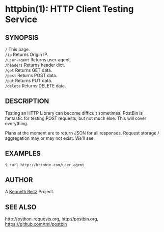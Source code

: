 httpbin(1): HTTP Client Testing Service
=======================================

## SYNOPSIS

`/` This page.  
`/ip` Returns Origin IP.  
`/user-agent` Returns user-agent.  
`/headers` Returns header dict.  
`/get` Returns GET data.  
`/post` Returns POST data.  
`/put` Returns PUT data.  
`/delete` Returns DELETE data.  


## DESCRIPTION

Testing an HTTP Library can become difficult sometimes. PostBin is fantastic
for testing POST requests, but not much else. This will cover everything.

Plans at the moment are to return JSON for all responses. Request storage
/ aggregation may or may not exist. We'll see.


## EXAMPLES

    $ curl http://httpbin.com/user-agent


## AUTHOR

A [Kenneth Reitz](http://kennethreitz.com/pages/open-projects.html)
Project.

## SEE ALSO

<http://python-requests.org>, <http://postbin.org>, <https://github.com/tml/postbin>
